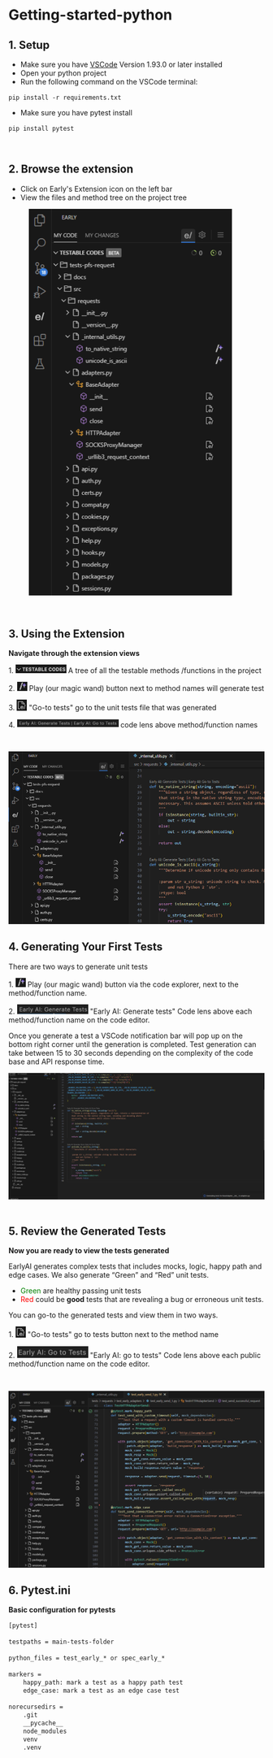 # Getting-started-python

## 1. Setup

* Make sure you have [VSCode](https://code.visualstudio.com/download) Version 1.93.0 or later installed
* Open your python project 
* Run the following command on the VSCode terminal:

```
pip install -r requirements.txt
```

* Make sure you have pytest install

```
pip install pytest
```
<br>


## 2. Browse the extension

* Click on Early's Extension icon on the left bar
* View the files and method tree on the project tree

<figure>
    <img src="https://raw.githubusercontent.com/earlyai/earlyai-docs/main/media/python-extension.png"
         alt="build the project" width=400 >
</figure>
<br>


## 3. Using the Extension

**Navigate through the extension views** 

 <span>1. </span> <img src="https://raw.githubusercontent.com/earlyai/earlyai-docs/main/media/Icon-testablecode.png" width=100 />  <span>  A tree of all the testable methods /functions in the project</span>


<span>2. </span> <img src="https://raw.githubusercontent.com/earlyai/earlyai-docs/main/media/generate-test-icon.png" width=20 />  <span>   Play (our magic wand) button next to method names will generate test
 </span>

<span>3. </span> <img src="https://raw.githubusercontent.com/earlyai/earlyai-docs/main/media/icon-gototests.png" width=20 />  <span>  "Go-to tests" go to the unit tests file that was generated </span>

<span>4. </span> <img src="https://raw.githubusercontent.com/earlyai/earlyai-docs/main/media/Icon-codelens.png" width=200 />  <span>  code lens above method/function names </span>

<br>

![extension](https://raw.githubusercontent.com/earlyai/earlyai-docs/main/media/extension-overview-python.png)
<br>


## 4. Generating Your First Tests

There are two ways to generate unit tests

<span>1. </span> <img src="https://raw.githubusercontent.com/earlyai/earlyai-docs/main/media/generate-test-icon.png" width=20 />  <span>  Play (our magic wand) button via the code explorer, next to the method/function name.  
 </span>

<span>2. </span> <img src="https://raw.githubusercontent.com/earlyai/earlyai-docs/main/media/icon-codelens-gentest.png" width=140 />  <span>  "Early AI: Generate tests" Code lens above each method/function name on the code editor.  
 </span>

 </span>
Once you generate a test a VSCode notification bar will pop up on the bottom right corner until the generation is completed. Test generation can take between 15 to 30 seconds depending on the complexity of the code base and API response time.
<br>

![GeneratingTests](https://raw.githubusercontent.com/earlyai/earlyai-docs/main/media/generating-tests.png)
<br> 


## 5. Review the Generated Tests 

**Now you are ready to view the tests generated**

EarlyAI generates complex tests that includes mocks, logic, happy path and edge cases. We also  generate “Green” and “Red” unit tests.

* <span style="color: green;">Green</span> are healthy passing unit tests
* <span style="color: red;">Red</span> could be **good** tests that are revealing a bug or erroneous unit tests.

You can go-to the generated tests and view them in two ways.

<span>1. </span> <img src="https://raw.githubusercontent.com/earlyai/earlyai-docs/main/media/icon-gototests.png" width=20 />  <span>  "Go-to tests" go to tests button next to the method name </span>


<span>2. </span> <img src="https://raw.githubusercontent.com/earlyai/earlyai-docs/main/media/icon-codelens-gototests.png" width=140 />  <span>  "Early AI: go to tests" Code lens above each public method/function name on the code editor.  
 </span>

<br>

![ViewTests](https://raw.githubusercontent.com/earlyai/earlyai-docs/main/media/view-tests.png)
<br>


## 6. Pytest.ini

**Basic configuration for pytests**

```
[pytest]

testpaths = main-tests-folder

python_files = test_early_* or spec_early_*

markers =
    happy_path: mark a test as a happy path test
    edge_case: mark a test as an edge case test

norecursedirs = 
    .git 
    __pycache__ 
    node_modules 
    venv 
    .venv
```
